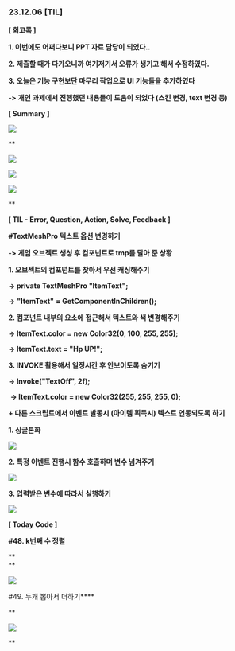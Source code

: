 ### 23.12.06 [TIL]

**[ 회고록 ]**

**1. 이번에도 어쩌다보니 PPT 자료 담당이 되었다..**

**2. 제출할 때가 다가오니까 여기저기서 오류가 생기고 해서 수정하였다.**

**3. 오늘은 기능 구현보단 마무리 작업으로 UI 기능들을 추가하였다**

**-> 개인 과제에서 진행했던 내용들이 도움이 되었다 (스킨 변경, text 변경 등)**

  

****[ Summary ]****

**[![](https://blogger.googleusercontent.com/img/b/R29vZ2xl/AVvXsEgeNIgDc0z_9aw4wJrNseIiZRqrStZuyUAV1p4N9cDXPT4NzLGwGYcB_Wk8rVTqwamybIKj2O5SdL6FE11s4vdCA-RY0-4_DsqfPE7MH2_pa9CGcPnci3ALYhnitoGP0jAHKCFXTndcw32vn85kBO7ZJgxPVsEsMaGgaMQbI3MrXMvINCNBvL2tdFwvjP81/s320/%EC%8A%A4%ED%81%AC%EB%A6%B0%EC%83%B7%202023-12-06%20212946.png)](https://www.blogger.com/blog/post/edit/3583706664799492072/8290240683530276804#)**

**  

[![](https://blogger.googleusercontent.com/img/b/R29vZ2xl/AVvXsEjw0XzOtsA-uqY1YCPcsaPD05IaLFX0hkLXB-BaQVaxlOQ8JlqdiDu-6AdU9DxwyF2QOqnnHndMc0n812HVGXkgZzCiCU-pSVnHs-eWoy2I6OGrD2shlsvPgLsi1mxkq-91S5oRCIXp5U6NF_dKPSkCHBQvYqX2NJTwLHoEVqsejyuF3bwt03Flkn3Sht-T/s320/%EC%8A%A4%ED%81%AC%EB%A6%B0%EC%83%B7%202023-12-06%20211730.png)](https://www.blogger.com/blog/post/edit/3583706664799492072/8290240683530276804#)

  

[![](https://blogger.googleusercontent.com/img/b/R29vZ2xl/AVvXsEhOh1b-OJxqjhUx2X8TfBBpFwX72cDqdswvrzYdy7i9Xvt8fMXtz2qptbCaWgrtYBWztD8Q-hXWd8rt3IH83h8abJrtXHN3q3Xhyn21SxREjeGppjUb0BvM36Ozf2IG0S3pWtfJDDvna_0TN4udZbUxEzVccED0Xxm87XOpMu9VnD8L5HM8CL-GvgmlRTv7/s320/%EC%8A%A4%ED%81%AC%EB%A6%B0%EC%83%B7%202023-12-06%20211749.png)](https://www.blogger.com/blog/post/edit/3583706664799492072/8290240683530276804#)

  

[![](https://blogger.googleusercontent.com/img/b/R29vZ2xl/AVvXsEgudaPw5N9EC8H8-4151vMdHBYP0TTig6O1JUWNWd4CCuxCmnSpdTElO1ZE6vKhFx4pVSSk0pmS-DH9kksG-d0I7yO2W3qPwLWoGIEebQwbs83EomIK1CAjbn4Bq7ElaFeP1NGHc1qIi0PewXc402oxn2QUJtleq1SW49c3cqysUE0qk1OLhH-h1tquwVYZ/s320/%EC%8A%A4%ED%81%AC%EB%A6%B0%EC%83%B7%202023-12-06%20212314.png)](https://www.blogger.com/blog/post/edit/3583706664799492072/8290240683530276804#)

  
**

******[ TIL - Error, Question, Action, Solve, Feedback ]******

******#TextMeshPro 텍스트 옵션 변경하기****** 

******-> 게임 오브젝트 생성 후 컴포넌트로 tmp를 달아 준 상황******

**1. 오브젝트의 컴포넌트를 찾아서 우선 캐싱해주기**

**-> private TextMeshPro "ItemText";**

**->** **"****ItemText****"** **= GetComponentInChildren<TextMeshPro>();**

**2. 컴포넌트 내부의 요소에 접근해서 텍스트와 색 변경해주기**

**-> ItemText.color = new Color32(0, 100, 255, 255);**

**-> ItemText.text = "Hp UP!";**

**3. INVOKE 활용해서 일정시간 후 안보이도록 숨기기**

**-> Invoke("TextOff", 2f);**

 **-> ItemText.color = new Color32(255, 255, 255, 0);**

******+ 다른 스크립트에서 이벤트 발동시 (아이템 획득시) 텍스트 연동되도록 하기******

******1. 싱글톤화******

[![](https://blogger.googleusercontent.com/img/b/R29vZ2xl/AVvXsEiNzsGPDOc2lNVj5o3Ao2IO1sODUNbJ5z-OVOXYycmoBswSIWI9srcYmSTc-hMcL-1k5TcSx4qk72usi_8ErFCxWyWHJwDZY5D_HS_1EJMWNTiI7wccObR0UJGWzwdTkcRtxMAffqnr1_U5OkNPLpQr06BknEp8xDz7OQDAP_mjfVeb7UMWC-cHK88ZmfAd/s1600/%EC%8A%A4%ED%81%AC%EB%A6%B0%EC%83%B7%202023-12-06%20142501.png)](https://www.blogger.com/blog/post/edit/3583706664799492072/8290240683530276804#)

  

**2. 특정 이벤트 진행시 함수 호출하며 변수 넘겨주기**

  

[![](https://blogger.googleusercontent.com/img/b/R29vZ2xl/AVvXsEhHauhd8COwwKVlnamDsc_-mHD6BfY8US3gsFfU9433rh_I4S84nOjhszUlxmAipSZvC9_ttCfeqAYF9pzDJVgW2CV6pwYG8kOMBUv4xjQpOQN_oCHpOutHcCdB6LQdAxoHsY0uxpFOTkgAWJeVnfXjmtgBWylizbhZHsszOnGSQfczI4aI5Ryw_BYa9G1w/s320/%EC%8A%A4%ED%81%AC%EB%A6%B0%EC%83%B7%202023-12-06%20142510.png)](https://www.blogger.com/blog/post/edit/3583706664799492072/8290240683530276804#)

**3. 입력받은 변수에 따라서 실행하기**

  

[![](https://blogger.googleusercontent.com/img/b/R29vZ2xl/AVvXsEj5-h35k5jJxYGoH2sojwpiYNRTaDEdZIm8Czp5lGzJN75JxLA-pcBEpWbRluHRsRcKeDayD0wws8ZxwpJ_qq675XzQpWsqjWIxUARqA2vsGigTGhWTg_40tOdQG2aIaM8AE4HLChOjMSZw8_ibh7R88EbI5Qk4iutlm-_iyH0d52K3HUo85hgspreiqxMw/s320/%EC%8A%A4%ED%81%AC%EB%A6%B0%EC%83%B7%202023-12-06%20142521.png)](https://www.blogger.com/blog/post/edit/3583706664799492072/8290240683530276804#)

  

  

****[ Today Code ]****

****#48. k번째 수 정렬****

**  
**

[![](https://blogger.googleusercontent.com/img/b/R29vZ2xl/AVvXsEjP1boqQ0mCcnXm0oXLeS5CiEb3xIWu5bx4G5T4LnV9pppmJxmFrqXx-LyAi-bKKc_5TSQtzgm0oAgPVYjwsfVBzCSqtIj6sLJwY9I859cIg2DtRlysL5kLwVHEW4EDncJfy37wFXzC4ZEdDlv7kF7fI7ZKLHv-oHY-s7ATMm-L9Nly34JcRrpIjLdSX25O/s320/%EC%8A%A4%ED%81%AC%EB%A6%B0%EC%83%B7%202023-12-06%20093600.png)](https://www.blogger.com/blog/post/edit/3583706664799492072/8290240683530276804#)

  

#49. 두개 뽑아서 더하기****

**

[![](https://blogger.googleusercontent.com/img/b/R29vZ2xl/AVvXsEiSNbrwV8BzBHrv1dNjZzO4XCPAwmbjW2R2pAWHrsGZGCXCP100GjWGtxkFod-dSBQ5GFk_cJKIfLb4rmYGkz-ArYbj7aX4jmB1F6PKLAU-hsW_rJlsBeFFbw0L5RHnoCKnT-qMLdnl5Mh8u0IKRyjeXn_V7c1yk2VEAsnKGdLtHe1AgxebmrgsA1MhEy7E/s320/%EC%8A%A4%ED%81%AC%EB%A6%B0%EC%83%B7%202023-12-06%20095723.png)](https://www.blogger.com/blog/post/edit/3583706664799492072/8290240683530276804#)

  
**